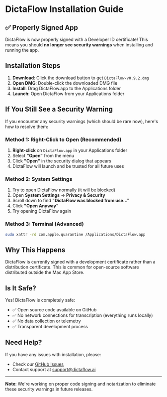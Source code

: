 # DictaFlow Installation Guide

## ✅ Properly Signed App

DictaFlow is now properly signed with a Developer ID certificate! This means you should **no longer see security warnings** when installing and running the app.

## Installation Steps

1. **Download**: Click the download button to get `DictaFlow-v0.9.2.dmg`
2. **Open DMG**: Double-click the downloaded DMG file
3. **Install**: Drag DictaFlow.app to the Applications folder
4. **Launch**: Open DictaFlow from your Applications folder

## If You Still See a Security Warning

If you encounter any security warnings (which should be rare now), here's how to resolve them:

### Method 1: Right-Click to Open (Recommended)

1. **Right-click** on `DictaFlow.app` in your Applications folder
2. Select **"Open"** from the menu
3. Click **"Open"** in the security dialog that appears
4. DictaFlow will launch and be trusted for all future uses

### Method 2: System Settings

1. Try to open DictaFlow normally (it will be blocked)
2. Open **System Settings** → **Privacy & Security**
3. Scroll down to find **"DictaFlow was blocked from use..."**
4. Click **"Open Anyway"**
5. Try opening DictaFlow again

### Method 3: Terminal (Advanced)

```bash
sudo xattr -rd com.apple.quarantine /Applications/DictaFlow.app
```

## Why This Happens

DictaFlow is currently signed with a development certificate rather than a distribution certificate. This is common for open-source software distributed outside the Mac App Store.

## Is It Safe?

Yes! DictaFlow is completely safe:
- ✅ Open source code available on GitHub
- ✅ No network connections for transcription (everything runs locally)
- ✅ No data collection or telemetry
- ✅ Transparent development process

## Need Help?

If you have any issues with installation, please:
- Check our [GitHub Issues](https://github.com/dictaflow/dictaflow/issues)
- Contact support at support@dictaflow.ai

---

**Note**: We're working on proper code signing and notarization to eliminate these security warnings in future releases.
